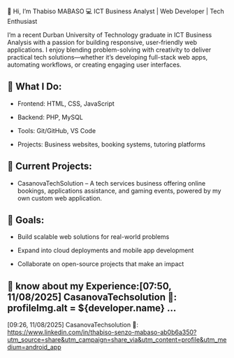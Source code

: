 👋 Hi, I’m Thabiso MABASO
💻 ICT Business Analyst | Web Developer | Tech Enthusiast

I’m a recent Durban University of Technology graduate in ICT Business Analysis with a passion for building responsive, user-friendly web applications. I enjoy blending problem-solving with creativity to deliver practical tech solutions—whether it’s developing full-stack web apps, automating workflows, or creating engaging user interfaces.

## 🌟 What I Do:

- Frontend: HTML, CSS, JavaScript

- Backend: PHP, MySQL

- Tools: Git/GitHub, VS Code

- Projects: Business websites, booking systems, tutoring platforms

## 🚀 Current Projects:

- CasanovaTechSolution – A tech services business offering online bookings, applications assistance, and gaming events, powered by my own custom web application.

## 🎯 Goals:

- Build scalable web solutions for real-world problems

- Expand into cloud deployments and mobile app development

- Collaborate on open-source projects that make an impact
## 📑 know about my Experience:[07:50, 11/08/2025] CasanovaTechsolution 🔩: profileImg.alt = ${developer.name} …
[09:26, 11/08/2025] CasanovaTechsolution 🔩: https://www.linkedin.com/in/thabiso-senzo-mabaso-ab0b6a350?utm_source=share&utm_campaign=share_via&utm_content=profile&utm_medium=android_app
